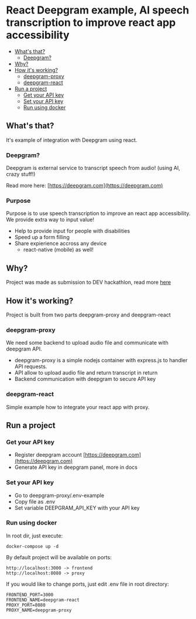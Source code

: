 # React Deepgram example, AI speech transcription to improve react app accessibility

-   [What's that?](#whats-that)
    -   [Deepgram?](#deepgram)
-   [Why?](#why)
-   [How it's working?](#How-its-working)
    -   [deepgram-proxy](#deepgram-proxy)
    -   [deepgram-react](#deepgram-react)
-   [Run a project](#run-a-project)
    -   [Get your API key](#get-your-API-key)
    -   [Set your API key](#set-your-API-key)
    -   [Run using docker](#run-using-docker)

## What's that?

It's example of integration with Deepgram using react.

### Deepgram?

Deepgram is external service to transcript speech from audio! (using AI, crazy stuff!)

Read more here: [https://deepgram.com](https://deepgram.com)

### Purpose

Purpose is to use speech transcription to improve an react app accessibility. We provide extra way to input value!

-   Help to provide input for people with disabilities
-   Speed up a form filling
-   Share expierience accross any device
    -   react-native (mobile) as well!

## Why?

Project was made as submission to DEV hackathlon, read more [here](https://dev.to/devteam/join-us-for-a-new-kind-of-hackathon-on-dev-brought-to-you-by-deepgram-2bjd)

## How it's working?

Project is built from two parts deepgram-proxy and deepgram-react

### deepgram-proxy

We need some backend to upload audio file and communicate with deepgram API. 

-   deepgram-proxy is a simple nodejs container with express.js to handler API requests.
-   API allow to upload audio file and return transcript in return
-   Backend communication with deepgram to secure API key

### deepgram-react

Simple example how to integrate your react app with proxy.

## Run a project

### Get your API key

- Register deepgram account [https://deepgram.com](https://deepgram.com)
- Generate API key in deepgram panel, more in docs

### Set your API key

- Go to deepgram-proxy/.env-example
- Copy file as .env
- Set variable DEEPGRAM_API_KEY with your API key

### Run using docker

In root dir, just execute:

```
docker-compose up -d
```

By default project will be available on ports:

```
http://localhost:3000 -> frontend
http://localhost:8080 -> proxy
```

If you would like to change ports, just edit .env file in root directory:

```
FRONTEND_PORT=3000
FRONTEND_NAME=deepgram-react
PROXY_PORT=8080
PROXY_NAME=deepgram-proxy
```

